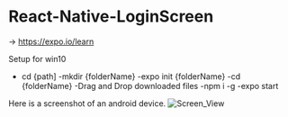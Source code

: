 # React-Native-LoginScreen
-> https://expo.io/learn

Setup for win10
- cd {path]
-mkdir {folderName}
-expo init {folderName}
-cd {folderName}
-Drag and Drop downloaded files
-npm i -g
-expo start

Here is a screenshot of an android device.
![Screen_View](https://user-images.githubusercontent.com/49004855/87512557-e5fe0e80-c67f-11ea-8936-61097da111f1.jpg)
